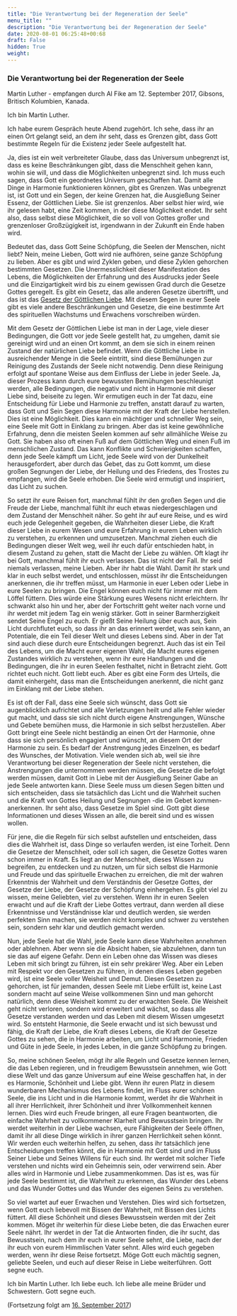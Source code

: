 ```yaml
---
title: "Die Verantwortung bei der Regeneration der Seele"
menu_title: ""
description: "Die Verantwortung bei der Regeneration der Seele"
date: 2020-08-01 06:25:48+00:68
draft: False
hidden: True
weight:
---
```

### Die Verantwortung bei der Regeneration der Seele

Martin Luther - empfangen durch Al Fike am 12. September 2017, Gibsons, Britisch Kolumbien, Kanada.

Ich bin Martin Luther.

Ich habe eurem Gespräch heute Abend zugehört. Ich sehe, dass ihr an einen Ort gelangt seid, an dem ihr seht, dass es Grenzen gibt, dass Gott bestimmte Regeln für die Existenz jeder Seele aufgestellt hat.

Ja, dies ist ein weit verbreiteter Glaube, dass das Universum unbegrenzt ist, dass es keine Beschränkungen gibt, dass die Menschheit gehen kann, wohin sie will, und dass die Möglichkeiten unbegrenzt sind. Ich muss euch sagen, dass Gott ein geordnetes Universum geschaffen hat. Damit alle Dinge in Harmonie funktionieren können, gibt es Grenzen. Was unbegrenzt ist, ist Gott und ein Segen, der keine Grenzen hat, die Ausgießung Seiner Essenz, der Göttlichen Liebe. Sie ist grenzenlos. Aber selbst hier wird, wie ihr gelesen habt, eine Zeit kommen, in der diese Möglichkeit endet. Ihr seht also, dass selbst diese Möglichkeit, die so voll von Gottes großer und grenzenloser Großzügigkeit ist, irgendwann in der Zukunft ein Ende haben wird.

Bedeutet das, dass Gott Seine Schöpfung, die Seelen der Menschen, nicht liebt? Nein, meine Lieben, Gott wird nie aufhören, seine ganze Schöpfung zu lieben. Aber es gibt und wird Zyklen geben, und diese Zyklen gehorchen bestimmten Gesetzen. Die Unermesslichkeit dieser Manifestation des Lebens, die Möglichkeiten der Erfahrung und des Ausdrucks jeder Seele und die Einzigartigkeit wird bis zu einem gewissen Grad durch die Gesetze Gottes geregelt. Es gibt ein Gesetz, das alle anderen Gesetze übertrifft, und das ist das [Gesetz der Göttlichen Liebe](/spirituelle-themen/spirituelle-gesetze/das-gesetz-der-goettlichen-liebe/). Mit diesem Segen in eurer Seele gibt es viele andere Beschränkungen und Gesetze, die eine bestimmte Art des spirituellen Wachstums und Erwachens vorschreiben würden.

Mit dem Gesetz der Göttlichen Liebe ist man in der Lage, viele dieser Bedingungen, die Gott vor jede Seele gestellt hat, zu umgehen, damit sie gereinigt wird und an einen Ort kommt, an dem sie sich in einem reinen Zustand der natürlichen Liebe befindet. Wenn die Göttliche Liebe in ausreichender Menge in die Seele eintritt, sind diese Bemühungen zur Reinigung des Zustands der Seele nicht notwendig. Denn diese Reinigung erfolgt auf spontane Weise aus dem Einfluss der Liebe in jeder Seele. Ja, dieser Prozess kann durch eure bewussten Bemühungen beschleunigt werden, alle Bedingungen, die negativ und nicht in Harmonie mit dieser Liebe sind, beiseite zu legen. Wir ermutigen euch in der Tat dazu, eine Entscheidung für Liebe und Harmonie zu treffen, anstatt darauf zu warten, dass Gott und Sein Segen diese Harmonie mit der Kraft der Liebe herstellen. Dies ist eine Möglichkeit. Dies kann ein mächtiger und schneller Weg sein, eine Seele mit Gott in Einklang zu bringen. Aber das ist keine gewöhnliche Erfahrung, denn die meisten Seelen kommen auf sehr allmähliche Weise zu Gott. Sie haben also oft einen Fuß auf dem Göttlichen Weg und einen Fuß im menschlichen Zustand. Das kann Konflikte und Schwierigkeiten schaffen, denn jede Seele kämpft um Licht, jede Seele wird von der Dunkelheit herausgefordert, aber durch das Gebet, das zu Gott kommt, um diese großen Segnungen der Liebe, der Heilung und des Friedens, des Trostes zu empfangen, wird die Seele erhoben. Die Seele wird ermutigt und inspiriert, das Licht zu suchen.

So setzt ihr eure Reisen fort, manchmal fühlt ihr den großen Segen und die Freude der Liebe, manchmal fühlt ihr euch etwas niedergeschlagen und dem Zustand der Menschheit näher. So geht ihr auf eure Reise, und es wird euch jede Gelegenheit gegeben, die Wahrheiten dieser Liebe, die Kraft dieser Liebe in eurem Wesen und eure Erfahrung in eurem Leben wirklich zu verstehen, zu erkennen und umzusetzen. Manchmal ziehen euch die Bedingungen dieser Welt weg, weil ihr euch dafür entschieden habt, in diesem Zustand zu gehen, statt die Macht der Liebe zu wählen. Oft klagt ihr bei Gott, manchmal fühlt ihr euch verlassen. Das ist nicht der Fall. Ihr seid niemals verlassen, meine Lieben. Aber ihr habt die Wahl. Damit ihr stark und klar in euch selbst werdet, und entschlossen, müsst ihr die Entscheidungen anerkennen, die ihr treffen müsst, um Harmonie in euer Leben oder Liebe in eure Seelen zu bringen. Die Engel können euch nicht für immer mit dem Löffel füttern. Dies würde eine Stärkung eures Wesens nicht erleichtern. Ihr schwankt also hin und her, aber der Fortschritt geht weiter nach vorne und ihr werdet mit jedem Tag ein wenig stärker. Gott in seiner Barmherzigkeit sendet Seine Engel zu euch. Er gießt Seine Heilung über euch aus, Sein Licht durchflutet euch, so dass ihr an das erinnert werdet, was sein kann, an Potentiale, die ein Teil dieser Welt und dieses Lebens sind. Aber in der Tat sind auch diese durch eure Entscheidungen begrenzt. Auch das ist ein Teil des Lebens, um die Macht eurer eigenen Wahl, die Macht eures eigenen Zustandes wirklich zu verstehen, wenn ihr eure Handlungen und die Bedingungen, die ihr in euren Seelen festhaltet, nicht in Betracht zieht. Gott richtet euch nicht. Gott liebt euch. Aber es gibt eine Form des Urteils, die damit einhergeht, dass man die Entscheidungen anerkennt, die nicht ganz im Einklang mit der Liebe stehen.

Es ist oft der Fall, dass eine Seele sich wünscht, dass Gott sie augenblicklich aufrichtet und alle Verletzungen heilt und alle Fehler wieder gut macht, und dass sie sich nicht durch eigene Anstrengungen, Wünsche und Gebete bemühen muss, die Harmonie in sich selbst herzustellen. Aber Gott bringt eine Seele nicht beständig an einen Ort der Harmonie, ohne dass sie sich persönlich engagiert und wünscht, an diesem Ort der Harmonie zu sein. Es bedarf der Anstrengung jedes Einzelnen, es bedarf des Wunsches, der Motivation. Viele wenden sich ab, weil sie ihre Verantwortung bei dieser Regeneration der Seele nicht verstehen, die Anstrengungen die unternommen werden müssen, die Gesetze die befolgt werden müssen, damit Gott in Liebe mit der Ausgießung Seiner Gabe an jede Seele antworten kann. Diese Seele muss um diesen Segen bitten und sich entscheiden, dass sie tatsächlich das Licht und die Wahrheit suchen und die Kraft von Gottes Heilung und Segnungen -die im Gebet kommen- anerkennen. Ihr seht also, dass Gesetze im Spiel sind. Gott gibt diese Informationen und dieses Wissen an alle, die bereit sind und es wissen wollen.

Für jene, die die Regeln für sich selbst aufstellen und entscheiden, dass dies die Wahrheit ist, dass Dinge so verlaufen werden, ist eine Torheit. Denn die Gesetze der Menschheit, oder soll ich sagen, die Gesetze Gottes waren schon immer in Kraft. Es liegt an der Menschheit, dieses Wissen zu begreifen, zu entdecken und zu nutzen, um für sich selbst die Harmonie und Freude und das spirituelle Erwachen zu erreichen, die mit der wahren Erkenntnis der Wahrheit und dem Verständnis der Gesetze Gottes, der Gesetze der Liebe, der Gesetze der Schöpfung einhergehen. Es gibt viel zu wissen, meine Geliebten, viel zu verstehen. Wenn ihr in euren Seelen erwacht und auf die Kraft der Liebe Gottes vertraut, dann werden all diese Erkenntnisse und Verständnisse klar und deutlich werden, sie werden perfekten Sinn machen, sie werden nicht komplex und schwer zu verstehen sein, sondern sehr klar und deutlich gemacht werden.

Nun, jede Seele hat die Wahl, jede Seele kann diese Wahrheiten annehmen oder ablehnen. Aber wenn sie die Absicht haben, sie abzulehnen, dann tun sie das auf eigene Gefahr. Denn ein Leben ohne das Wissen was dieses Leben mit sich bringt zu führen, ist ein sehr prekärer Weg. Aber ein Leben mit Respekt vor den Gesetzen zu führen, in denen dieses Leben gegeben wird, ist eine Seele voller Weisheit und Demut. Diesen Gesetzen zu gehorchen, ist für jemanden, dessen Seele mit Liebe erfüllt ist, keine Last sondern macht auf seine Weise vollkommenen Sinn und man gehorcht natürlich, denn diese Weisheit kommt zu der erwachten Seele. Die Weisheit geht nicht verloren, sondern wird erweitert und wächst, so dass alle Gesetze verstanden werden und das Leben mit diesem Wissen umgesetzt wird. So entsteht Harmonie, die Seele erwacht und ist sich bewusst und fähig, die Kraft der Liebe, die Kraft dieses Lebens, die Kraft der Gesetze Gottes zu sehen, die in Harmonie arbeiten, um Licht und Harmonie, Frieden und Güte in jede Seele, in jedes Leben, in die ganze Schöpfung zu bringen.

So, meine schönen Seelen, mögt ihr alle Regeln und Gesetze kennen lernen, die das Leben regieren, und in freudigem Bewusstsein annehmen, wie Gott diese Welt und das ganze Universum auf eine Weise geschaffen hat, in der es Harmonie, Schönheit und Liebe gibt. Wenn ihr euren Platz in diesem wunderbaren Mechanismus des Lebens findet, im Fluss eurer schönen Seele, die ins Licht und in die Harmonie kommt, werdet ihr die Wahrheit in all ihrer Herrlichkeit, ihrer Schönheit und ihrer Vollkommenheit kennen lernen. Dies wird euch Freude bringen, all eure Fragen beantworten, die einfache Wahrheit zu vollkommener Klarheit und Bewusstsein bringen. Ihr werdet weiterhin in der Liebe wachsen, eure Fähigkeiten der Seele öffnen, damit ihr all diese Dinge wirklich in ihrer ganzen Herrlichkeit sehen könnt. Wir werden euch weiterhin helfen, zu sehen, dass ihr tatsächlich jene Entscheidungen treffen könnt, die in Harmonie mit Gott sind und im Fluss Seiner Liebe und Seines Willens für euch sind. Ihr werdet mit solcher Tiefe verstehen und nichts wird ein Geheimnis sein, oder verwirrend sein. Aber alles wird in Harmonie und Liebe zusammenkommen. Das ist es, was für jede Seele bestimmt ist, die Wahrheit zu erkennen, das Wunder des Lebens und das Wunder Gottes und das Wunder des eigenen Seins zu verstehen.

So viel wartet auf euer Erwachen und Verstehen. Dies wird sich fortsetzen, wenn Gott euch liebevoll mit Bissen der Wahrheit, mit Bissen des Lichts füttert. All diese Schönheit und dieses Bewusstsein werden mit der Zeit kommen. Möget ihr weiterhin für diese Liebe beten, die das Erwachen eurer Seele nährt. Ihr werdet in der Tat die Antworten finden, die ihr sucht, das Bewusstsein, nach dem ihr euch in eurer Seele sehnt, die Liebe, nach der ihr euch von eurem Himmlischen Vater sehnt. Alles wird euch gegeben werden, wenn ihr diese Reise fortsetzt. Möge Gott euch mächtig segnen, geliebte Seelen, und euch auf dieser Reise in Liebe weiterführen. Gott segne euch.

Ich bin Martin Luther. Ich liebe euch. Ich liebe alle meine Brüder und Schwestern. Gott segne euch.

(Fortsetzung folgt am [16. September 2017](/aktuelle-botschaften/botschaften-in-reihenfolge-des-datums/aktuelle-botschaften-2017/was-bringt-harmonie-in-diese-welt-fortsetzung-af-martin-luther-16-september-2017/))
